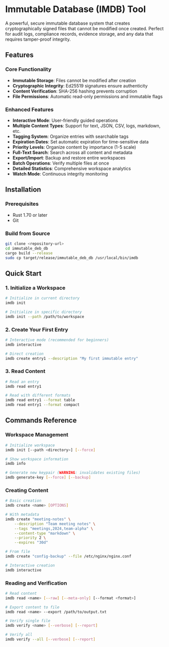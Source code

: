 # Immutable Database (IMDB) Tool

A powerful, secure immutable database system that creates cryptographically signed files that cannot be modified once created. Perfect for audit logs, compliance records, evidence storage, and any data that requires tamper-proof integrity.

## Features

### Core Functionality
- **Immutable Storage**: Files cannot be modified after creation
- **Cryptographic Integrity**: Ed25519 signatures ensure authenticity
- **Content Verification**: SHA-256 hashing prevents corruption
- **File Permissions**: Automatic read-only permissions and immutable flags

### Enhanced Features
- **Interactive Mode**: User-friendly guided operations
- **Multiple Content Types**: Support for text, JSON, CSV, logs, markdown, etc.
- **Tagging System**: Organize entries with searchable tags
- **Expiration Dates**: Set automatic expiration for time-sensitive data
- **Priority Levels**: Organize content by importance (1-5 scale)
- **Full-Text Search**: Search across all content and metadata
- **Export/Import**: Backup and restore entire workspaces
- **Batch Operations**: Verify multiple files at once
- **Detailed Statistics**: Comprehensive workspace analytics
- **Watch Mode**: Continuous integrity monitoring

## Installation

### Prerequisites
- Rust 1.70 or later
- Git

### Build from Source
```bash
git clone <repository-url>
cd immutable_deb_db
cargo build --release
sudo cp target/release/immutable_deb_db /usr/local/bin/imdb
```

## Quick Start

### 1. Initialize a Workspace
```bash
# Initialize in current directory
imdb init

# Initialize in specific directory
imdb init --path /path/to/workspace
```

### 2. Create Your First Entry
```bash
# Interactive mode (recommended for beginners)
imdb interactive

# Direct creation
imdb create entry1 --description "My first immutable entry"
```

### 3. Read Content
```bash
# Read an entry
imdb read entry1

# Read with different formats
imdb read entry1 --format table
imdb read entry1 --format compact
```

## Commands Reference

### Workspace Management
```bash
# Initialize workspace
imdb init [--path <directory>] [--force]

# Show workspace information
imdb info

# Generate new keypair (WARNING: invalidates existing files)
imdb generate-key [--force] [--backup]
```

### Creating Content
```bash
# Basic creation
imdb create <name> [OPTIONS]

# With metadata
imdb create "meeting-notes" \
    --description "Team meeting notes" \
    --tags "meetings,2024,team-alpha" \
    --content-type "markdown" \
    --priority 2 \
    --expires "30d"

# From file
imdb create "config-backup" --file /etc/nginx/nginx.conf

# Interactive creation
imdb interactive
```

### Reading and Verification
```bash
# Read content
imdb read <name> [--raw] [--meta-only] [--format <format>]

# Export content to file
imdb read <name> --export /path/to/output.txt

# Verify single file
imdb verify <name> [--verbose] [--report]

# Verify all
imdb verify --all [--verbose] [--report]
